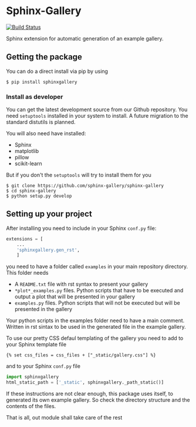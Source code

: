 Sphinx-Gallery
==============
[![Build Status](https://travis-ci.org/sphinx-gallery/sphinx-gallery.svg?branch=master)](https://travis-ci.org/sphinx-gallery/sphinx-gallery)

Sphinx extension for automatic generation of an example gallery.

Getting the package
-------------------

You can do a direct install via pip by using

```
$ pip install sphinxgallery
```

### Install as developer


You can get the latest development source from our Github repository.
You need `setuptools` installed in your system to install. A future migration
to the standard distutils is planned.

You will also need have installed:
* Sphinx
* matplotlib
* pillow
* scikit-learn

But if you don't the `setuptools` will try to install them for you


```
$ git clone https://github.com/sphinx-gallery/sphinx-gallery
$ cd sphinx-gallery
$ python setup.py develop
```

Setting up your project
-----------------------

After installing you need to include in your Sphinx `conf.py` file:


```python
extensions = [
    ...
    'sphinxgallery.gen_rst',
    ]
```
you need to have a folder called `examples` in your main repository directory.
This folder needs

* A `README.txt` file with rst syntax to present your gallery
* `*plot*_examples.py` files. Python scripts that have to be executed
  and output a plot that will be presented in your gallery
* `examples.py` files. Python scripts that will not be executed but will be presented
  in the gallery

Your python scripts in the examples folder need to have a main comment. Written
in rst sintax to be used in the generated file in the example gallery.

To use our pretty CSS defaul templating of the gallery you need to add to your
Sphinx template file

```
{% set css_files = css_files + ["_static/gallery.css"] %}
```

and to your Sphinx `conf.py` file
```python
import sphinxgallery
html_static_path = ['_static', sphinxgallery._path_static()]
```
If these instructions are not clear enough, this package uses itself, to generated
its own example gallery. So check the directory structure and the contents of the
files.

That is all, out module shall take care of the rest


